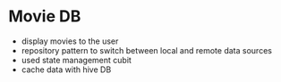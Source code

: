 # Movie DB

- display movies to the user
- repository pattern to switch between local and remote data sources
- used state management cubit
- cache data  with hive DB
